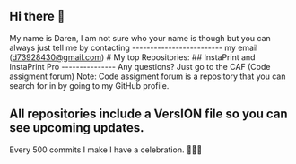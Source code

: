 ## Hi there 👋
  My name is Daren,
   I am not sure who
    your name is though
      but you can always
       just tell me by contacting
       ------------------------- my email (d73928430@gmail.com) 
       # My top Repositories:
       ## InstaPrint and
          InstaPrint Pro
          ---------------
          Any questions? Just go to the CAF
          (Code assigment forum)
          Note: Code assigment forum is a repository 
          that you can search for in by going
          to my GitHub profile.
##

All repositories include a VersION file so you can see upcoming updates.
------------------------------------------------------------------------
Every 500 commits I make I have a celebration. 🎉🎉🎉
